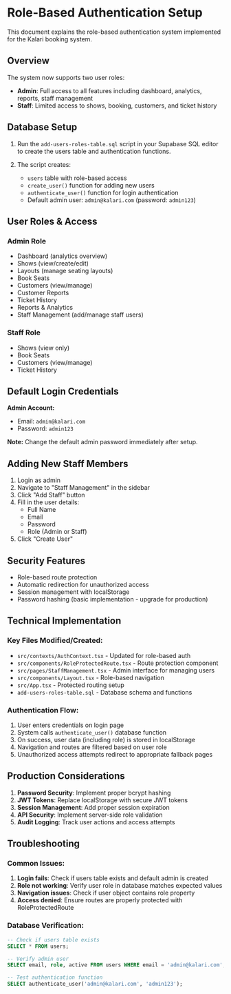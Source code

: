 # Role-Based Authentication Setup

This document explains the role-based authentication system implemented for the Kalari booking system.

## Overview

The system now supports two user roles:
- **Admin**: Full access to all features including dashboard, analytics, reports, staff management
- **Staff**: Limited access to shows, booking, customers, and ticket history

## Database Setup

1. Run the `add-users-roles-table.sql` script in your Supabase SQL editor to create the users table and authentication functions.

2. The script creates:
   - `users` table with role-based access
   - `create_user()` function for adding new users
   - `authenticate_user()` function for login authentication
   - Default admin user: `admin@kalari.com` (password: `admin123`)

## User Roles & Access

### Admin Role
- Dashboard (analytics overview)
- Shows (view/create/edit)
- Layouts (manage seating layouts)
- Book Seats
- Customers (view/manage)
- Customer Reports
- Ticket History
- Reports & Analytics
- Staff Management (add/manage staff users)

### Staff Role
- Shows (view only)
- Book Seats
- Customers (view/manage)
- Ticket History

## Default Login Credentials

**Admin Account:**
- Email: `admin@kalari.com`
- Password: `admin123`

**Note:** Change the default admin password immediately after setup.

## Adding New Staff Members

1. Login as admin
2. Navigate to "Staff Management" in the sidebar
3. Click "Add Staff" button
4. Fill in the user details:
   - Full Name
   - Email
   - Password
   - Role (Admin or Staff)
5. Click "Create User"

## Security Features

- Role-based route protection
- Automatic redirection for unauthorized access
- Session management with localStorage
- Password hashing (basic implementation - upgrade for production)

## Technical Implementation

### Key Files Modified/Created:
- `src/contexts/AuthContext.tsx` - Updated for role-based auth
- `src/components/RoleProtectedRoute.tsx` - Route protection component
- `src/pages/StaffManagement.tsx` - Admin interface for managing users
- `src/components/Layout.tsx` - Role-based navigation
- `src/App.tsx` - Protected routing setup
- `add-users-roles-table.sql` - Database schema and functions

### Authentication Flow:
1. User enters credentials on login page
2. System calls `authenticate_user()` database function
3. On success, user data (including role) is stored in localStorage
4. Navigation and routes are filtered based on user role
5. Unauthorized access attempts redirect to appropriate fallback pages

## Production Considerations

1. **Password Security**: Implement proper bcrypt hashing
2. **JWT Tokens**: Replace localStorage with secure JWT tokens
3. **Session Management**: Add proper session expiration
4. **API Security**: Implement server-side role validation
5. **Audit Logging**: Track user actions and access attempts

## Troubleshooting

### Common Issues:
1. **Login fails**: Check if users table exists and default admin is created
2. **Role not working**: Verify user role in database matches expected values
3. **Navigation issues**: Check if user object contains role property
4. **Access denied**: Ensure routes are properly protected with RoleProtectedRoute

### Database Verification:
```sql
-- Check if users table exists
SELECT * FROM users;

-- Verify admin user
SELECT email, role, active FROM users WHERE email = 'admin@kalari.com';

-- Test authentication function
SELECT authenticate_user('admin@kalari.com', 'admin123');
```